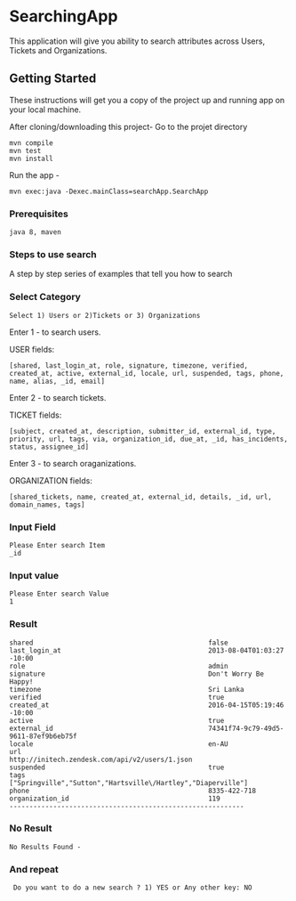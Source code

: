 # SearchingApp

This application will give you ability to search attributes across Users, Tickets and Organizations. 

## Getting Started

These instructions will get you a copy of the project up and running app on your local machine.

After cloning/downloading this project- Go to the projet directory

```
mvn compile
mvn test
mvn install
```
Run the app -

```
mvn exec:java -Dexec.mainClass=searchApp.SearchApp
```

### Prerequisites


```
java 8, maven
```

### Steps to use search 

A step by step series of examples that tell you how to search

### Select Category


```
Select 1) Users or 2)Tickets or 3) Organizations 
```

Enter 1 - to search users.

USER fields:
```
[shared, last_login_at, role, signature, timezone, verified, created_at, active, external_id, locale, url, suspended, tags, phone, name, alias, _id, email]
```
Enter 2 - to search tickets.

TICKET fields:
```
[subject, created_at, description, submitter_id, external_id, type, priority, url, tags, via, organization_id, due_at, _id, has_incidents, status, assignee_id]
```
Enter 3 - to search oraganizations.

ORGANIZATION fields:
```
[shared_tickets, name, created_at, external_id, details, _id, url, domain_names, tags]
```
### Input Field
```
Please Enter search Item 
_id
```
### Input value
```
Please Enter search Value 
1
```

### Result
```
shared                                            false
last_login_at                                     2013-08-04T01:03:27 -10:00
role                                              admin
signature                                         Don't Worry Be Happy!
timezone                                          Sri Lanka
verified                                          true
created_at                                        2016-04-15T05:19:46 -10:00
active                                            true
external_id                                       74341f74-9c79-49d5-9611-87ef9b6eb75f
locale                                            en-AU
url                                               http://initech.zendesk.com/api/v2/users/1.json
suspended                                         true
tags                                              ["Springville","Sutton","Hartsville\/Hartley","Diaperville"]
phone                                             8335-422-718
organization_id                                   119
-----------------------------------------------------------

```

### No Result

```
No Results Found - 
```


### And repeat

```
 Do you want to do a new search ? 1) YES or Any other key: NO 
```



